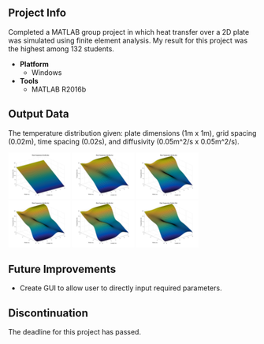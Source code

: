 ## Project Info
Completed a MATLAB group project in which heat transfer over a 2D plate was simulated using finite element analysis. My result for this project was the highest among 132 students.
* **Platform**
  * Windows
* **Tools**
  * MATLAB R2016b
  
## Output Data
The temperature distribution given: plate dimensions (1m x 1m), grid spacing (0.02m), time spacing (0.02s), and diffusivity (0.05m^2/s x 0.05m^2/s).

<img width="25%" src="https://github.com/MAShah-UK/2DPlateHeatTransferSim/blob/master/Graphs/%231%20at%20time%20%5B0s%5D.png">
<img width="25%" src="https://github.com/MAShah-UK/2DPlateHeatTransferSim/blob/master/Graphs/%232%20at%20time%20%5B1s%5D.png">
<img width="25%" src="https://github.com/MAShah-UK/2DPlateHeatTransferSim/blob/master/Graphs/%233%20at%20time%20%5B2s%5D.png">
<img width="25%" src="https://github.com/MAShah-UK/2DPlateHeatTransferSim/blob/master/Graphs/%234%20at%20time%20%5B3s%5D.png">
<img width="25%" src="https://github.com/MAShah-UK/2DPlateHeatTransferSim/blob/master/Graphs/%235%20at%20time%20%5B5s%5D.png">
<img width="25%" src="https://github.com/MAShah-UK/2DPlateHeatTransferSim/blob/master/Graphs/%236%20at%20time%20%5B10s%5D.png">

## Future Improvements
* Create GUI to allow user to directly input required parameters.

## Discontinuation
The deadline for this project has passed.
